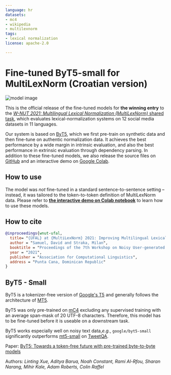 ```yaml
---
language: hr
datasets:
- mc4
- wikipedia
- multilexnorm
tags:
- lexical normalization
license: apache-2.0

---
```


# Fine-tuned ByT5-small for MultiLexNorm (Croatian version)

![model image](https://github.com/ufal/multilexnorm2021/raw/master/img/overall.png)

This is the official release of the fine-tuned models for **the winning entry** to the [*W-NUT 2021: Multilingual Lexical Normalization (MultiLexNorm)* shared task](https://noisy-text.github.io/2021/multi-lexnorm.html), which evaluates lexical-normalization systems on 12 social media datasets in 11 languages.

Our system is based on [ByT5](https://arxiv.org/abs/2105.13626), which we first pre-train on synthetic data and then fine-tune on authentic normalization data. It achieves the best performance by a wide margin in intrinsic evaluation, and also the best performance in extrinsic evaluation through dependency parsing. In addition to these fine-tuned models, we also release the source files on [GitHub](https://github.com/ufal/multilexnorm2021) and an interactive demo on [Google Colab](https://colab.research.google.com/drive/1rxpI8IlKk-D2crFqi2hdzbTBIezqgsCg?usp=sharing).


## How to use

The model was *not* fine-tuned in a standard sentence-to-sentence setting – instead, it was tailored to the token-to-token definition of MultiLexNorm data. Please refer to [**the interactive demo on Colab notebook**](https://colab.research.google.com/drive/1rxpI8IlKk-D2crFqi2hdzbTBIezqgsCg?usp=sharing) to learn how to use these models.


## How to cite

```bibtex
@inproceedings{wnut-ufal,
  title= "{ÚFAL} at {MultiLexNorm} 2021: Improving Multilingual Lexical Normalization by Fine-tuning {ByT5}",
  author = "Samuel, David and Straka, Milan",
  booktitle = "Proceedings of the 7th Workshop on Noisy User-generated Text (W-NUT 2021)",
  year = "2021",
  publisher = "Association for Computational Linguistics",
  address = "Punta Cana, Dominican Republic"
}
```


## ByT5 - Small

ByT5 is a tokenizer-free version of [Google's T5](https://ai.googleblog.com/2020/02/exploring-transfer-learning-with-t5.html) and generally follows the architecture of [MT5](https://huggingface.co/google/mt5-small).

ByT5 was only pre-trained on [mC4](https://www.tensorflow.org/datasets/catalog/c4#c4multilingual) excluding any supervised training with an average span-mask of 20 UTF-8 characters. Therefore, this model has to be fine-tuned before it is useable on a downstream task.

ByT5 works especially well on noisy text data,*e.g.*, `google/byt5-small` significantly outperforms [mt5-small](https://huggingface.co/google/mt5-small) on [TweetQA](https://arxiv.org/abs/1907.06292).

Paper: [ByT5: Towards a token-free future with pre-trained byte-to-byte models](https://arxiv.org/abs/2105.13626)

Authors: *Linting Xue, Aditya Barua, Noah Constant, Rami Al-Rfou, Sharan Narang, Mihir Kale, Adam Roberts, Colin Raffel* 
